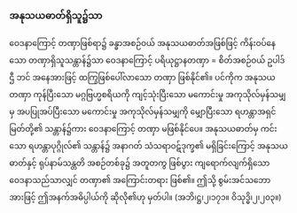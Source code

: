 ### အနုသယဓာတ်ရှိသူ၌သာ

ဝေဒနာကြောင့် တဏှာဖြစ်ရာ၌ ခန္ဓာအစဉ်ဝယ် အနုသယဓာတ်အဖြစ်ဖြင့် ကိန်းဝပ်နေသော တဏှာရှိသူသန္တာန်၌သာ ဝေဒနာကြောင့် ပရိယုဋ္ဌာနတဏှာ = စိတ်အစဉ်ဝယ် ဥပါဒ် ဌီ ဘင် အနေအားဖြင့် ထကြွဖြစ်ပေါ်လာသော တဏှာ ဖြစ်နိုင်၏။ 
ပင်ကိုက အနုသယတဏှာ ကုန်ပြီးသော မဂ္ဂဗြဟ္မစရိယကို ကျင့်သုံးပြီးသော မကောင်းမှု အကုသိုလ်မှန်သမျှမှ အပပြုအပ်ပြီးသော မကောင်းမှု အကုသိုလ်မှန်သမျှကို မျှောပြီးသော ရဟန္တာအရှင်မြတ်တို့၏ သန္တာန်၌ကား ဝေဒနာကြောင့် တဏှာ မဖြစ်နိုင်ပေ။ 
အနုသယဓာတ်မှ ကင်းသော ရဟန္တာပုဂ္ဂိုလ်၏ သန္တာန်၌ အနာဂတ် သံသရာဝဋ်ဒုက္ခ၏ မရှိခြင်းကြောင့် အနုသယဓာတ်နှင့် ရုပ်နာမ်သန္တတိ အစဉ်တစ်ခု၌ အတူတကွ ဖြစ်ပွား ကျရောက်လျက်ရှိသော ဝေဒနာသည်သာလျှင် တဏှာ၏ အကြောင်းတရား ဖြစ်၏။ 
ဤသို့ စွမ်းအင်သဘောအားဖြင့် ဤအနက်အဓိပ္ပါယ်ကို ဆိုလို၏ဟု မှတ်ပါ။
(အဘိ၊ဋ္ဌ၊၂၊၁၇၁။ ဝိသုဒ္ဓိ၊၂၊၂၀၃။)
